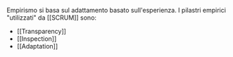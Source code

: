 Empirismo si basa sul adattamento basato sull'esperienza.
I pilastri  empirici "utilizzati" da [[SCRUM]] sono:
- [[Transparency]]
- [[Inspection]]
- [[Adaptation]]